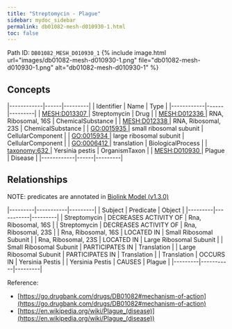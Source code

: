 ```yaml
---
title: "Streptomycin - Plague"
sidebar: mydoc_sidebar
permalink: db01082-mesh-d010930-1.html
toc: false 
---
```



Path ID: `DB01082_MESH_D010930_1`
{% include image.html url="images/db01082-mesh-d010930-1.png" file="db01082-mesh-d010930-1.png" alt="db01082-mesh-d010930-1" %}

## Concepts

|------------|------|---------|
| Identifier | Name | Type    |
|------------|------|---------|
| <a href="https://identifiers.org/MESH:D013307">MESH:D013307 </a> | Streptomycin | Drug |
| <a href="https://identifiers.org/MESH:D012336">MESH:D012336 </a> | RNA, Ribosomal, 16S | ChemicalSubstance |
| <a href="https://identifiers.org/MESH:D012338">MESH:D012338 </a> | RNA, Ribosomal, 23S | ChemicalSubstance |
| <a href="https://identifiers.org/GO:0015935">GO:0015935 </a> | small ribosomal subunit | CellularComponent |
| <a href="https://identifiers.org/GO:0015934">GO:0015934 </a> | large ribosomal subunit | CellularComponent |
| <a href="https://identifiers.org/GO:0006412">GO:0006412 </a> | translation | BiologicalProcess |
| <a href="https://identifiers.org/taxonomy:632">taxonomy:632 </a> | Yersinia pestis | OrganismTaxon |
| <a href="https://identifiers.org/MESH:D010930">MESH:D010930 </a> | Plague | Disease |
|------------|------|---------|

## Relationships


NOTE: predicates are annotated in <a href="https://github.com/biolink/biolink-model/releases/tag/v1.3.0">Biolink Model (v1.3.0)</a>

|---------|-----------|---------|
| Subject | Predicate | Object  |
|---------|-----------|---------|
| Streptomycin | DECREASES ACTIVITY OF | Rna, Ribosomal, 16S |
| Streptomycin | DECREASES ACTIVITY OF | Rna, Ribosomal, 23S |
| Rna, Ribosomal, 16S | LOCATED IN | Small Ribosomal Subunit |
| Rna, Ribosomal, 23S | LOCATED IN | Large Ribosomal Subunit |
| Small Ribosomal Subunit | PARTICIPATES IN | Translation |
| Large Ribosomal Subunit | PARTICIPATES IN | Translation |
| Translation | OCCURS IN | Yersinia Pestis |
| Yersinia Pestis | CAUSES | Plague |
|---------|-----------|---------|

Reference: 
  - [https://go.drugbank.com/drugs/DB01082#mechanism-of-action](https://go.drugbank.com/drugs/DB01082#mechanism-of-action)
  - [https://en.wikipedia.org/wiki/Plague_(disease)](https://en.wikipedia.org/wiki/Plague_(disease))
